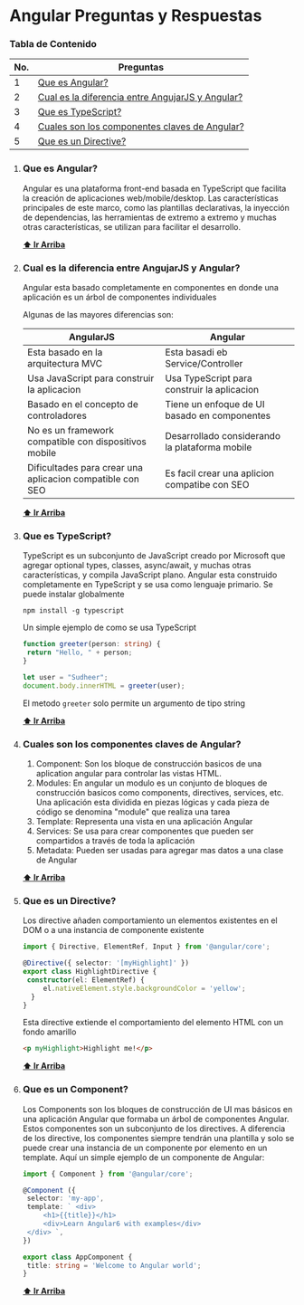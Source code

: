# Angular Preguntas y Respuestas

### Tabla de Contenido

| No. | Preguntas                                                                                            |
| --- | ---------------------------------------------------------------------------------------------------- |
| 1   | [Que es Angular?](#que-es-angular)                                                                   |
| 2   | [Cual es la diferencia entre AngujarJS y Angular?](#cual-es-la-diferencia-entre-angujarjs-y-angular) |
| 3   | [Que es TypeScript?](#que-es-typescript) |
| 4   | [Cuales son los componentes claves de Angular?](#cuales-son-los-componentes-claves-de-angular) |
| 5   | [Que es un Directive?](#que-es-un-directive) |

1. ### Que es Angular?

   Angular es una plataforma front-end basada en TypeScript que facilita la creación de aplicaciones web/mobile/desktop. Las características principales de este marco, como las plantillas declarativas, la inyección de dependencias, las herramientas de extremo a extremo y muchas otras características, se utilizan para facilitar el desarrollo.

   **[⬆ Ir Arriba](#tabla-de-contenido)**

2. ### Cual es la diferencia entre AngujarJS y Angular?

   Angular esta basado completamente en componentes en donde una aplicación es un árbol de componentes individuales

   Algunas de las mayores diferencias son:

   | AngularJS                                                 | Angular                                        |
   | --------------------------------------------------------- | ---------------------------------------------- |
   | Esta basado en la arquitectura MVC                        | Esta basadi eb Service/Controller              |
   | Usa JavaScript para construir la aplicacion               | Usa TypeScript para construir la aplicacion    |
   | Basado en el concepto de controladores                    | Tiene un enfoque de UI basado en componentes   |
   | No es un framework compatible con dispositivos mobile     | Desarrollado considerando la plataforma mobile |
   | Dificultades para crear una aplicacion compatible con SEO | Es facil crear una aplicion compatibe con SEO  |

   **[⬆ Ir Arriba](#tabla-de-contenido)**

3. ### Que es TypeScript?

   TypeScript es un subconjunto de JavaScript creado por Microsoft que agregar optional types, classes, async/await, y muchas otras características, y compila JavaScript plano. Angular esta construido completamente en TypeScript y se usa como lenguaje primario. Se puede instalar globalmente

   ```shell
   npm install -g typescript
   ```

   Un simple ejemplo de como se usa TypeScript

   ```ts
   function greeter(person: string) {
   	return "Hello, " + person;
   }

   let user = "Sudheer";
   document.body.innerHTML = greeter(user);
   ```

   El metodo `greeter` solo permite un argumento de tipo string

   **[⬆ Ir Arriba](#tabla-de-contenido)**

4. ### Cuales son los componentes claves de Angular?

   1. Component: Son los bloque de construcción basicos de una aplication angular para controlar las vistas HTML.
   2. Modules: En angular un modulo es un conjunto de bloques de construcción basicos como components, directives, services, etc. Una aplicación esta dividida en piezas lógicas y cada pieza de código se denomina "module" que realiza una tarea
   3. Template: Representa una vista en una aplicación Angular
   4. Services: Se usa para crear componentes que pueden ser compartidos a través de toda la aplicación
   5. Metadata: Pueden ser usadas para agregar mas datos a una clase de Angular

   **[⬆ Ir Arriba](#tabla-de-contenido)**

5. ### Que es un Directive?

   Los directive añaden comportamiento un elementos existentes en el DOM o a una instancia de componente existente

   ```ts
   import { Directive, ElementRef, Input } from '@angular/core';

   @Directive({ selector: '[myHighlight]' })
   export class HighlightDirective {
   	constructor(el: ElementRef) {
   		el.nativeElement.style.backgroundColor = 'yellow';
     }
   }
   ```

   Esta directive extiende el comportamiento del elemento HTML con un fondo amarillo

   ```html
   <p myHighlight>Highlight me!</p>
   ```

   **[⬆ Ir Arriba](#tabla-de-contenido)**

6. ### Que es un Component?

   Los Components son los bloques de construcción de UI mas básicos en una aplicación Angular que formaba un árbol de componentes Angular. Estos componentes son un subconjunto de los directives. A diferencia de los directive, los componentes siempre tendrán una plantilla y solo se puede crear una instancia de un componente por elemento en un template. Aquí un simple ejemplo de un componente de Angular:

   ```ts
   import { Component } from '@angular/core';

   @Component ({
   	selector: 'my-app',
   	template: ` <div>
   		<h1>{{title}}</h1>
   		<div>Learn Angular6 with examples</div>
   	</div> `,
   })

   export class AppComponent {
   	title: string = 'Welcome to Angular world';
   }
   ```

   **[⬆ Ir Arriba](#tabla-de-contenido)**
